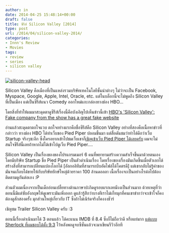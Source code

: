 ```yaml
---
author: in
date: 2014-04-25 15:48:14+00:00
draft: false
title: ซีรีส์ Silicon Valley [2014]
type: post
url: /2014/04/silicon-valley-2014/
categories:
- Innn's Review
- Movies
tags:
- review
- series
- silicon valley
---
```


[![silicon-valley-head](https://www.cyruszh.com/wp-content/uploads/2014/04/silicon-valley-head-1.jpg)
](https://www.cyruszh.com/wp-content/uploads/2014/04/silicon-valley-head-1.jpg)

Silicon Valley คือเมืองที่เป็นแหล่งรวมบริษัทเทคโนโลยีชั้นนำต่างๆ ไม่ว่าจะเป็น Facebook, Myspace, Google, Apple, Intel, Oracle, etc. แต่ในบล็อกนี้จะไม่พูดถึง Silicon Valley ที่เป็นเมือง แต่เป็นซีรีส์แนว Comedy ออกใหม่แกะกล่องทางช่อง HBO...

<!-- more -->

โดยสิ่งที่ทำให้ผมมาสะดุดตาดูซีรีส์เรื่องนี้คือบังเอิญไปเห็นข่าวนี้เข้า [HBO's 'Silicon Valley': Fake company from the show has a great fake website](http://popwatch.ew.com/2014/04/22/silicon-valley-pied-piper-website/)

อ่านแล้วสะดุดตาตกใจแวบ ตกใจอย่างแรกคือชื่อซีรีส์คือ Silicon Valley อย่างที่สองคือเนื้อหาข่าวที่กล่าวว่า ทางช่อง HBO ได้ทำเว็บของ Pied Piper ปลอมขึ้นมา แต่สื่อดันชมว่าทำได้ดีกว่าเว็บ Startup จริงๆซะอีก ซึ่งใครอยากเข้าไปชมเว็บเขาก็[เชิญเข้าเว็บ Pied Piper ได้เลยครับ](http://www.piedpiper.com/) ผมจะไม่สนใจซีรีส์นี้เลยถ้าหากไม่ได้เข้าไปดูเว็บ Pied Piper....

Silicon Valley เป็นเรื่องของของโปรแกรมเมอร์ 6 คนที่พยายามสร้างความสำเร็จขึ้นมาด้วยตนเองโดยมีบริษัท Startup ชื่อ Pied Piper เป็นตัวดำเนินเรื่อง โดยเรื่องของเรื่องมันเกิดขึ้นเมื่อตัวเอกได้สร้างสิ่งที่สามารถเปลี่ยนแปลงโลกได้ [อัลกอลิทึมที่สามารถบีบอัดไฟล์ได้โคตรดี] แต่เขากลับไม่รู้ค่าของมันจนเกือบได้ขายให้กับบริษัทยักษ์ใหญ่ด้วยราคา 100 ล้านดอลลา เนื้อเรื่องจะเป็นอย่างไรต่อไปต้องติดตามดูกันต่อเอง :P

ส่วนตัวผมเนื่องจากเป็นเด็กอ่อนเปลี้ยทางด้านภาษาปะกิดดูรอบแรกเลยมีงงเป็นส่วนมาก ด้วยเหตุที่ว่าตอนนี้มีแต่ซับอังกฤษให้ดูเพราะมันเพิ่งออก ดูแล้วรู้สึกว่าบางทีเราไม่เก็ทมุกที่คนเขาขำกว่าจะเข้าใจก็คงต้องดูสักสองครั้ง มุกส่วนใหญ่เกี่ยวกับ IT ซึ่งถ้าไม่เนิร์ดจริงก็คงงงชัวร์

เชิญชม Trailer Silicon Valley ครับ :3



ตอนนี้เรื่องดำเนินมาได้ 3 ตอนแล้ว ได้คะแนน IMDB ที่ 8.4 ซึ่งก็ไม่ถือว่าดี หรือแย่มาก [แต่แบบ Sherlock ที่ผมชอบได้ตั้ง 9.3](https://www.cyruszh.com/sherlock-the-best-series-ever/) ไว้หลังพอดูจบซีซั่นแล้วจะมาเขียนรีวิวอีกที
